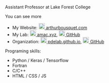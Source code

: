 Assistant Professor at Lake Forest College

You can see more

* My Website: <a href='https://arthurbousquet.com'><img width='20' height='20' src='https://www.arthurbousquet.com/img/apple-touch-icon.png' alt='my banner'> arthurbousquet.com</a>
* My Lab: <a href='https://amac.xyz'><img width='20' height='20' src='https://www.amac.xyz/images/apple-touch-icon.png' alt='my banner'> amac.xyz</a>, <a href='https://github.com/amac-lfc/'><img width='20' height='20' src='https://www.amac.xyz/images/GitHub-Mark-64px.png' alt='my banner'> GitHub</a>
* Organization: <a href='https://pdelab.github.io/'><img width='20' height='20' src='https://avatars.githubusercontent.com/u/12619197?s=200&v=4' alt='my banner'> pdelab.github.io</a>, <a href='https://github.com/pdelab'><img width='20' height='20' src='https://www.amac.xyz/images/GitHub-Mark-64px.png' alt='my banner'> GitHub</a>
  
 Programing skills:
  * Python / Keras / Tensorflow
  * Fortran
  * C/C++
  * HTML / CSS / JS
 
